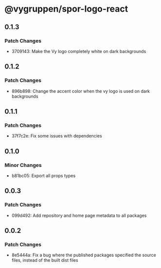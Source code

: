 # @vygruppen/spor-logo-react

## 0.1.3

### Patch Changes

- 3709143: Make the Vy logo completely white on dark backgrounds

## 0.1.2

### Patch Changes

- 896b898: Change the accent color when the vy logo is used on dark backgrounds

## 0.1.1

### Patch Changes

- 37f7c2e: Fix some issues with dependencies

## 0.1.0

### Minor Changes

- b81bc05: Export all props types

## 0.0.3

### Patch Changes

- 099d492: Add repository and home page metadata to all packages

## 0.0.2

### Patch Changes

- 8e5444a: Fix a bug where the published packages specified the source files, instead of the built dist files

